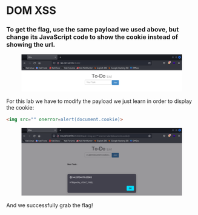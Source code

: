 # DOM XSS

### To get the flag, use the same payload we used above, but change its JavaScript code to show the cookie instead of showing the url.

<figure><img src="../../../.gitbook/assets/image (4) (1) (1) (1) (1).png" alt=""><figcaption></figcaption></figure>

For this lab we have to modify the payload we just learn in order to display the cookie:

```html
<img src="" onerror=alert(document.cookie)>
```

<figure><img src="../../../.gitbook/assets/image (1) (1) (1) (1) (1) (1) (1) (1).png" alt=""><figcaption></figcaption></figure>

And we successfully grab the flag!
